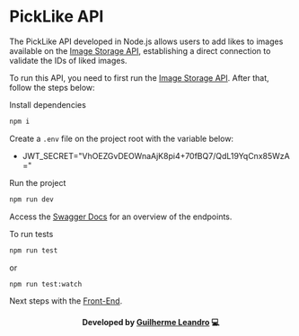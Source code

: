 # PickLike API

The PickLike API developed in Node.js allows users to add likes to images available on the [Image Storage API](https://github.com/guirdy/pic-like/tree/master/ImageStorageAPI), establishing a direct connection to validate the IDs of liked images.

To run this API, you need to first run the [Image Storage API](https://github.com/guirdy/pic-like/tree/master/ImageStorageAPI). After that, follow the steps below:

Install dependencies
```bash
npm i
```

Create a `.env` file on the project root with the variable below:
* JWT_SECRET="VhOEZGvDEOWnaAjK8pi4+70fBQ7/QdL19YqCnx85WzA="

Run the project
```bash
npm run dev
```

Access the [Swagger Docs](http://localhost:3333/doc) for an overview of the endpoints.

To run tests

```bash
npm run test
```

or

```bash
npm run test:watch
```

Next steps with the [Front-End](https://github.com/guirdy/pic-like/tree/master/piclike-front).

<h4 align=center>Developed by <a href="https://www.linkedin.com/in/guirdy/">Guilherme Leandro</a> 💻</h4>
